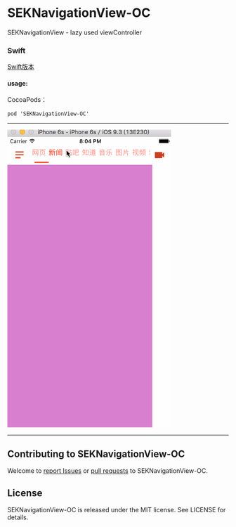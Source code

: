 # SEKNavigationView-OC
SEKNavigationView - lazy used viewController 

### Swift

[Swift版本](https://github.com/lovemo/SEKNavigationView)

#### usage:
CocoaPods：
```
pod 'SEKNavigationView-OC'
```

---


![image](https://github.com/lovemo/SEKNavigationView-OC/raw/master/resources/demo.gif)

---

## Contributing to SEKNavigationView-OC
Welcome to [report Issues](https://github.com/lovemo/SEKNavigationView-OC/issues) or [pull requests](https://github.com/lovemo/SEKNavigationView-OC/pulls) to SEKNavigationView-OC.

## License

SEKNavigationView-OC is released under the MIT license. See LICENSE for details.

